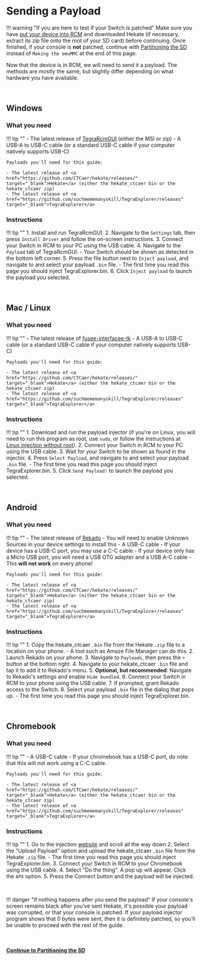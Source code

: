 

# Sending a Payload

!!! warning "If you are here to test if your Switch is patched"
    Make sure you have [put your device into RCM](entering_rcm.md) and downloaded Hekate (if necessary, extract its zip file onto the root of your SD card) before continuing. Once finished, if your console is **not** patched, continue with [Partitioning the SD](partitioning_sd.md) instead of `Making the emuMMC` at the end of this page.


Now that the device is in RCM, we will need to send it a payload. The methods are mostly the same, but slightly differ depending on what hardware you have available.

&nbsp;

## Windows

### What you need

!!! tip ""
    - The latest release of <a href="https://github.com/eliboa/TegraRcmGUI/releases" target="_blank">TegraRcmGUI</a> (either the MSI or zip)
    - A USB-A to USB-C cable (or a standard USB-C cable if your computer natively supports USB-C)

    Payloads you'll need for this guide:

    - The latest release of <a href="https://github.com/CTCaer/hekate/releases/" target="_blank">Hekate</a> (either the hekate_ctcaer bin or the hekate_ctcaer zip)
    - The latest release of <a href="https://github.com/suchmememanyskill/TegraExplorer/releases" target="_blank">TegraExplorer</a>

### Instructions

!!! tip ""
    1. Install and run TegraRcmGUI.
    2. Navigate to the `Settings` tab, then press `Install Driver` and follow the on-screen instructions.
    3. Connect your Switch in RCM to your PC using the USB cable.
    4. Navigate to the `Payload` tab of TegraRcmGUI.
        - Your Switch should be shown as detected in the bottom left corner.
    5. Press the file button next to `Inject payload`, and navigate to and select your payload `.bin` file.
        - The first time you read this page you should inject TegraExplorer.bin.
    6. Click `Inject payload` to launch the payload you selected.

&nbsp;

## Mac / Linux

### What you need

!!! tip ""
    - The latest release of <a href="https://github.com/nh-server/fusee-interfacee-tk/releases" target="_blank">fusee-interfacee-tk</a>
    - A USB-A to USB-C cable (or a standard USB-C cable if your computer natively supports USB-C)

    Payloads you'll need for this guide:

    - The latest release of <a href="https://github.com/CTCaer/hekate/releases/" target="_blank">Hekate</a> (either the hekate_ctcaer bin or the hekate_ctcaer zip)
    - The latest release of <a href="https://github.com/suchmememanyskill/TegraExplorer/releases" target="_blank">TegraExplorer</a>

### Instructions

!!! tip ""
    1. Download and run the payload injector (if you're on Linux, you will need to run this program as root, use `sudo`, or follow the instructions at [Linux injection without root](../../extras/adding_udev.md)).
    2. Connect your Switch in RCM to your PC using the USB cable.
    3. Wait for your Switch to be shown as found in the injector.
    4. Press `Select Payload`, and navigate to and select your payload `.bin` file.
        - The first time you read this page you should inject TegraExplorer.bin.
    5. Click `Send Payload!` to launch the payload you selected.

&nbsp;

## Android

### What you need

!!! tip ""
    - The latest release of <a href="https://github.com/MenosGrante/Rekado/releases" target="_blank">Rekado</a>
        - You will need to enable Unknown Sources in your device settings to install this
    - A USB-C cable
        - If your device has a USB-C port, you may use a C-C cable
        - If your device only has a Micro USB port, you will need a USB OTG adapter and a USB A-C cable
            - This **will not work** on every phone!

    Payloads you'll need for this guide:

    - The latest release of <a href="https://github.com/CTCaer/hekate/releases/" target="_blank">Hekate</a> (either the hekate_ctcaer bin or the hekate_ctcaer zip)
    - The latest release of <a href="https://github.com/suchmememanyskill/TegraExplorer/releases" target="_blank">TegraExplorer</a>
		
### Instructions

!!! tip ""
    1. Copy the hekate_ctcaer `.bin` file from the Hekate `.zip` file to a location on your phone.
        - A tool such as Amaze File Manager can do this.
    2. Launch Rekado on your phone.
    3. Navigate to `Payloads`, then press the `+` button at the bottom right.
    4. Navigate to your hekate_ctcaer `.bin` file and tap it to add it to Rekado's menu.
    5. **Optional, but recommended**: Navigate to Rekado's settings and enable `Hide bundled`.
    6. Connect your Switch in RCM to your phone using the USB cable.
    7. If prompted, grant Rekado access to the Switch.
    8. Select your payload `.bin` file in the dialog that pops up.
        - The first time you read this page you should inject TegraExplorer.bin.

&nbsp;

## Chromebook

### What you need

!!! tip ""
    - A USB-C cable
    - If your chromebook has a USB-C port, do note that this will not work using a C-C cable.

    Payloads you'll need for this guide:

    - The latest release of <a href="https://github.com/CTCaer/hekate/releases/" target="_blank">Hekate</a> (either the hekate_ctcaer bin or the hekate_ctcaer zip)
    - The latest release of <a href="https://github.com/suchmememanyskill/TegraExplorer/releases" target="_blank">TegraExplorer</a>

### Instructions
    
!!! tip ""
    1. Go to the injection [website](https://switchgui.de/web-payload/) and scroll all the way down
    2. Select the "Upload Payload" option and upload the hekate_ctcaer `.bin` file from the Hekate `.zip` file.
        - The first time you read this page you should inject TegraExplorer.bin.
    3. Connect your Switch in RCM to your Chromebook using the USB cable.
    4. Select "Do the thing". A pop up will appear. Click the `APX` option.
    5. Press the Connect button and the payload will be injected.
    
&nbsp;

!!! danger "If nothing happens after you send the payload"
    If your console's screen remains black after you've sent Hekate, it's possible your payload was corrupted, or that your console is patched. If your payload injector program shows that 0 bytes were sent, then it is definitely patched, so you'll be unable to proceed with the rest of the guide.

&nbsp;

#### [Continue to Partitioning the SD <i class="fa fa-arrow-circle-right fa-lg"></i>](partitioning_sd.md)
